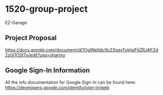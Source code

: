 
# 1520-group-project
EZ-Garage

## Project Proposal
https://docs.google.com/document/d/1OgtNeIIdu1lcZXsqxTvkIgjFtjZRJAFZd2zGj1OStTo/edit?usp=sharing

## Google Sign-In Information
All the info documentation for Google Sign-In can be found here: https://developers.google.com/identity/sign-in/web

